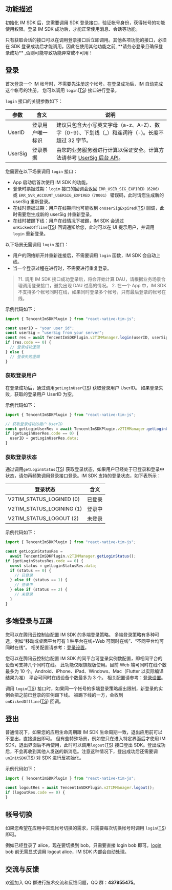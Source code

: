 ## 功能描述

初始化 IM SDK 后，您需要调用 SDK 登录接口，验证帐号身份，获得帐号的功能使用权限。登录 IM SDK 成功后，才能正常使用消息、会话等功能。

<dx-alert infotype="notice" title="">
只有获取会话的接口可以在调用登录接口后立即调用。其他各项功能的接口，必须在 SDK 登录成功后才能调用。因此在使用其他功能之前, **请务必登录且确保登录成功** ,否则可能导致功能异常或不可用！
</dx-alert>

## 登录

首次登录一个 IM 帐号时，不需要先注册这个帐号。在登录成功后，IM 自动完成这个帐号的注册。
您可以调用 `login`([TS](https://comm.qq.com/im-react-native-doc/classes/BaseManager______.V2TIMManager.html#login)) 接口进行登录。

`login` 接口的关键参数如下：

| 参数    | 含义             | 说明                                                                                                                          |
| ------- | ---------------- | ----------------------------------------------------------------------------------------------------------------------------- |
| UserID  | 登录用户唯一标识 | 建议只包含大小写英文字母（a-z、A-Z）、数字（0-9）、下划线（\_）和连词符（-)。长度不超过 32 字节。                             |
| UserSig | 登录票据         | 由您的业务服务器进行计算以保证安全。计算方法请参考 [UserSig 后台 API](https://cloud.tencent.com/document/product/269/32688)。 |

您需要在以下场景调用 `login` 接口：

- App 启动后首次使用 IM SDK 的功能。
- 登录时票据过期：`login` 接口的回调会返回 `ERR_USER_SIG_EXPIRED（6206）` 或 `ERR_SVR_ACCOUNT_USERSIG_EXPIRED（70001）` 错误码，此时请您生成新的 userSig 重新登录。
- 在线时票据过期：用户在线期间也可能收到 `onUserSigExpired`([TS](https://comm.qq.com/im-react-native-doc/interfaces/interface.V2TimSDKListener.html#onUserSigExpired)) 回调，此时需要您生成新的 userSig 并重新登录。
- 在线时被踢下线：用户在线情况下被踢，IM SDK 会通过 `onKickedOffline`([TS](https://comm.qq.com/im-react-native-doc/interfaces/interface.V2TimSDKListener.html#onKickedOffline)) 回调通知给您，此时可以在 UI 提示用户，并调用 `login` 重新登录。

以下场景无需调用 `login` 接口：

- 用户的网络断开并重新连接后，不需要调用 `login` 函数，IM SDK 会自动上线。
- 当一个登录过程在进行时，不需要进行重复登录。

> ?1. 调用 IM SDK 接口成功登录后，将会开始计算 DAU，请根据业务场景合理调用登录接口，避免出现 DAU 过高的情况。 2. 在一个 App 中，IM SDK 不支持多个帐号同时在线，如果同时登录多个帐号，只有最后登录的帐号在线。

示例代码如下：[](id:login_code)

```javascript
import { TencentImSDKPlugin } from "react-native-tim-js";

const userID = "your user id";
const userSig = "userSig from your server";
const res = await TencentImSDKPlugin.v2TIMManager.login(userID, userSig);
if (res.code == 0) {
  // 登录成功逻辑
} else {
  // 登录失败逻辑
}
```

### 获取登录用户

在登录成功后，通过调用`getLoginUser`([TS](https://comm.qq.com/im-react-native-doc/classes/BaseManager______.V2TIMManager.html#getLoginUser)) 获取登录用户 UserID。
如果登录失败，获取的登录用户 UserID 为空。

示例代码如下：

```javascript
import { TencentImSDKPlugin } from "react-native-tim-js";

// 获取登录成功的用户 UserID
const getLoginUserRes = await TencentImSDKPlugin.v2TIMManager.getLoginUser();
if (getLoginUserRes.code == 0) {
  userID = getLoginUserRes.data;
}
```

### 获取登录状态

通过调用`getLoginStatus`([TS](https://comm.qq.com/im-react-native-doc/classes/BaseManager______.V2TIMManager.html#getLoginStatus)) 获取登录状态，如果用户已经处于已登录和登录中状态，请勿再频繁调用登录接口登录。IM SDK 支持的登录状态，如下表所示：

| 登录状态                  | 含义   |
| ------------------------- | ------ |
| V2TIM_STATUS_LOGINED (0)  | 已登录 |
| V2TIM_STATUS_LOGINING (1) | 登录中 |
| V2TIM_STATUS_LOGOUT (2)   | 未登录 |

示例代码如下：

```javascript
import { TencentImSDKPlugin } from "react-native-tim-js";

const getLoginStatusRes =
  await TencentImSDKPlugin.v2TIMManager.getLoginStatus();
if (getLoginStatusRes.code == 0) {
  const status = getLoginStatusRes.data;
  if (status == 0) {
    // 已登录
  } else if (status == 1) {
    // 登录中
  } else if (status == 2) {
    // 未登录
  }
}
```

## 多端登录与互踢

您可以在腾讯云控制台配置 IM SDK 的多端登录策略。
多端登录策略有多种可选，例如“移动或桌面平台可有 1 种平台在线+Web 可同时在线”、“不同平台均可同时在线“。
相关配置请参考：[登录设置](https://cloud.tencent.com/document/product/269/38656#.E7.99.BB.E5.BD.95.E8.AE.BE.E7.BD.AE)。

您可以在腾讯云控制台配置 IM SDK 的同平台可登录实例数配置，即相同平台的设备可支持几个同时在线。
此功能仅限旗舰版使用。目前 Web 端可同时在线个数最多为 10 个。Android、iPhone、iPad、Windows、Mac（Flutter 以实际编译结果为准） 平台可同时在线设备个数最多为 3 个。
相关配置请参考：[登录设置](https://cloud.tencent.com/document/product/269/38656#.E7.99.BB.E5.BD.95.E8.AE.BE.E7.BD.AE)。

调用 `login`([TS](https://comm.qq.com/im-react-native-doc/classes/BaseManager______.V2TIMManager.html#login)) 接口时，如果同一个帐号的多端登录策略超出限制，新登录的实例会把之前已登录的实例踢下线。
被踢下线的一方，会收到 `onKickedOffline`([TS](https://comm.qq.com/im-react-native-doc/interfaces/interface.V2TimSDKListener.html#onKickedOffline)) 回调。

## 登出

普通情况下，如果您的应用生命周期跟 IM SDK 生命周期一致，退出应用前可以不登出，直接退出即可。
但有些特殊场景，例如您只在进入特定界面后才使用 IM SDK，退出界面后不再使用，此时可以调用`logout`([TS](https://comm.qq.com/im-react-native-doc/classes/BaseManager______.V2TIMManager.html#logout)) 接口登出 SDK。登出成功后，不会再收到其他人发送的新消息。注意这种情况下，登出成功后还需要调 `unInitSDK`([TS](https://comm.qq.com/im-react-native-doc/classes/BaseManager______.V2TIMManager.html#unInitSDK)) 对 SDK 进行反初始化。

示例代码如下：

```javascript
import { TencentImSDKPlugin } from "react-native-tim-js";

const logoutRes = await TencentImSDKPlugin.v2TIMManager.logout();
if (logoutRes.code == 0) {
}
```

## 帐号切换

如果您希望在应用中实现帐号切换的需求，只需要每次切换帐号时调用 `login`([TS](https://comm.qq.com/im-react-native-doc/classes/BaseManager______.V2TIMManager.html#login)) 即可。

例如已经登录了 alice，现在要切换到 bob，只需要直接 login bob 即可。[login](#login_code) bob 前无需显式调用 logout alice，IM SDK 内部会自动处理。

## 交流与反馈

欢迎加入 QQ 群进行技术交流和反馈问题，QQ 群：**437955475**。
